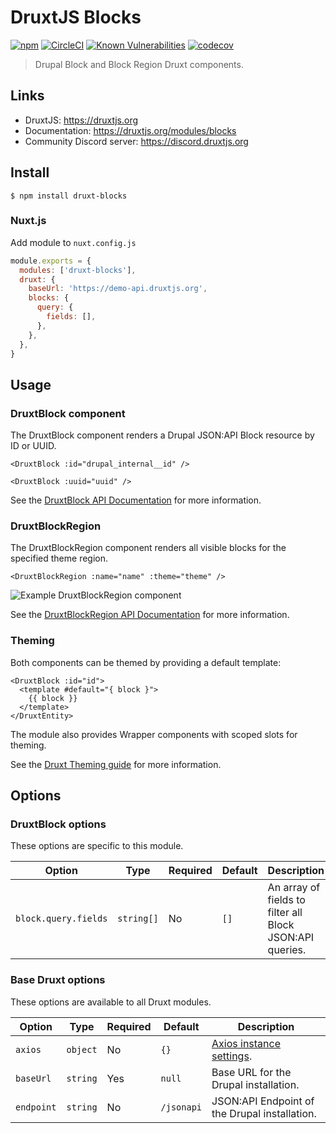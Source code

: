 # DruxtJS Blocks

[![npm](https://badgen.net/npm/v/druxt-blocks)](https://www.npmjs.com/package/druxt-blocks)
[![CircleCI](https://circleci.com/gh/druxt/druxt-blocks.svg?style=svg)](https://circleci.com/gh/druxt/druxt-blocks)
[![Known Vulnerabilities](https://snyk.io/test/github/druxt/druxt-blocks/badge.svg?targetFile=package.json)](https://snyk.io/test/github/druxt/druxt-blocks?targetFile=package.json)
[![codecov](https://codecov.io/gh/druxt/druxt-blocks/branch/develop/graph/badge.svg)](https://codecov.io/gh/druxt/druxt-blocks)

> Drupal Block and Block Region Druxt components.

## Links

- DruxtJS: https://druxtjs.org
- Documentation: https://druxtjs.org/modules/blocks
- Community Discord server: https://discord.druxtjs.org


## Install

`$ npm install druxt-blocks`


### Nuxt.js

Add module to `nuxt.config.js`

```js
module.exports = {
  modules: ['druxt-blocks'],
  druxt: {
    baseUrl: 'https://demo-api.druxtjs.org',
    blocks: {
      query: {
        fields: [],
      },
    },
  },
}
```

## Usage

### DruxtBlock component

The DruxtBlock component renders a Drupal JSON:API Block resource by ID or UUID.

```vue
<DruxtBlock :id="drupal_internal__id" />
```

```vue
<DruxtBlock :uuid="uuid" />
```

See the [DruxtBlock API Documentation](https://druxtjs.org/api/packages/blocks/components/DruxtBlock) for more information.


### DruxtBlockRegion

The DruxtBlockRegion component renders all visible blocks for the specified theme region.

```vue
<DruxtBlockRegion :name="name" :theme="theme" />
```

![Example DruxtBlockRegion component](https://druxtjs.org/images/druxt-block-region.png)

See the [DruxtBlockRegion API Documentation](https://druxtjs.org/api/packages/blocks/components/DruxtBlockRegion) for more information.


### Theming

Both components can be themed by providing a default template:

```vue
<DruxtBlock :id="id">
  <template #default="{ block }">
    {{ block }}
  </template>
</DruxtEntity>
```

The module also provides Wrapper components with scoped slots for theming.

See the [Druxt Theming guide](https://druxtjs.org/guide/theming) for more information.


## Options

### DruxtBlock options

These options are specific to this module.

| Option | Type | Required | Default | Description |
| --- | --- | --- | --- | --- |
| `block.query.fields` | `string[]` | No | `[]` | An array of fields to filter all Block JSON:API queries. |


### Base Druxt options

These options are available to all Druxt modules.

| Option | Type | Required | Default | Description |
| --- | --- | --- | --- | --- |
| `axios` | `object` | No | `{}` | [Axios instance settings](https://github.com/axios/axios#axioscreateconfig). |
| `baseUrl` | `string` | Yes | `null` | Base URL for the Drupal installation. |
| `endpoint` | `string` | No | `/jsonapi` | JSON:API Endpoint of the Drupal installation. |

